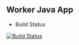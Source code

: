 ## Worker Java App

* Build Status

[![Build Status](https://a0be-2603-8080-2600-f232-6013-ddf1-57a6-6617.ngrok.io/buildStatus/icon?job=instavote%2Fworker-build)](https://a0be-2603-8080-2600-f232-6013-ddf1-57a6-6617.ngrok.io/job/instavote/job/worker-build/)
